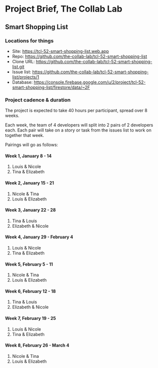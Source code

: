 # Project Brief, The Collab Lab

## Smart Shopping List

### Locations for things

- Site: https://tcl-52-smart-shopping-list.web.app
- Repo: https://github.com/the-collab-lab/tcl-52-smart-shopping-list
- Clone URL: https://github.com/the-collab-lab/tcl-52-smart-shopping-list.git
- Issue list: https://github.com/the-collab-lab/tcl-52-smart-shopping-list/projects/1
- Database: https://console.firebase.google.com/u/2/project/tcl-52-smart-shopping-list/firestore/data/~2F

### Project cadence & duration

The project is expected to take 40 hours per participant, spread over 8 weeks.

Each week, the team of 4 developers will split into 2 pairs of 2 developers each. Each pair will take on a story or task from the issues list to work on together that week.

Pairings will go as follows:

#### Week 1, January 8 - 14

1. Louis & Nicole
2. Tina & Elizabeth

#### Week 2, January 15 - 21

1. Nicole & Tina
2. Louis & Elizabeth

#### Week 3, January 22 - 28

1. Tina & Louis
2. Elizabeth & Nicole

#### Week 4, January 29 - February 4

1. Louis & Nicole
2. Tina & Elizabeth

#### Week 5, February 5 - 11

1. Nicole & Tina
2. Louis & Elizabeth

#### Week 6, February 12 - 18

1. Tina & Louis
2. Elizabeth & Nicole

#### Week 7, February 19 - 25

1. Louis & Nicole
2. Tina & Elizabeth

#### Week 8, February 26 - March 4

1. Nicole & Tina
2. Louis & Elizabeth
